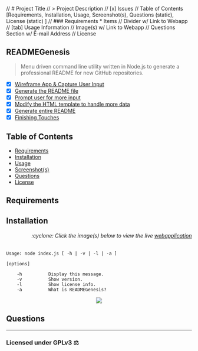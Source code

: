 // # Project Title
// > Project Description
// [x] Issues
// Table of Contents [Requirements, Installation, Usage, Screenshot(s), Questions (static), License (static) ]
// ### Requirements * Items
// Divider w/ Link to Webapp
// [tab] Usage Information
// Image(s) w/ Link to Webapp
// Questions Section w/ E-mail Address
// License


## READMEGenesis

> Menu driven command line utility written in Node.js to generate a professional README for new GitHub repositories.

- [x] [Wireframe App & Capture User Input](https://github.com/MBrassey/READMEGenesis/issues/1)
- [x] [Generate the README file](https://github.com/MBrassey/READMEGenesis/issues/2)
- [x] [Prompt user for more input](https://github.com/MBrassey/READMEGenesis/issues/3)
- [x] [Modify the HTML template to handle more data](https://github.com/MBrassey/READMEGenesis/issues/4)
- [x] [Generate entire README](https://github.com/MBrassey/READMEGenesis/issues/5)
- [x] [Finishing Touches](https://github.com/MBrassey/READMEGenesis/issues/6)

## Table of Contents

* [Requirements](#requirements)
* [Installation](#installation)
* [Usage](#usage)
* [Screenshot(s)](#screenshots)
* [Questions](#questions)
* [License](#license)

## Requirements

## Installation

<h6><p align="right">:cyclone: Click the image(s) below to view the live <a href="https://MBrassey.github.io/READMEGenesis/">webapplication</a></p></h6>

    Usage: node index.js [ -h | -v | -l | -a ]

    [options]

        -h          Display this message.
        -v          Show version.
        -l          Show license info.
        -a          What is READMEGenesis?

[<p align="center"><img src="src/img/Preview.png">](https://MBrassey.github.io/READMEGenesis/)

## Questions

------

### Licensed under __GPLv3__ __:balance_scale:__